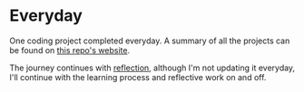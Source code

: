 # Everyday
One coding project completed everyday. A summary of all the projects can be found on [this repo's website](https://jhancock532.github.io/everydays/).

The journey continues with [reflection](https://github.com/jhancock532/reflection), although I'm not updating it everyday, I'll continue with the learning process and reflective work on and off. 
